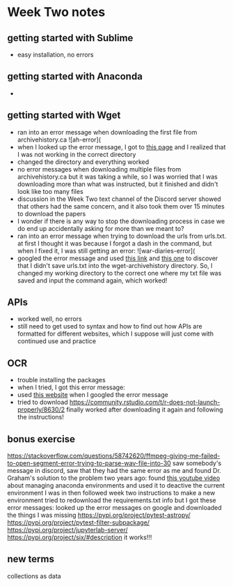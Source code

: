 # Week Two notes

## getting started with Sublime
- easy installation, no errors

## getting started with Anaconda
- 

## getting started with Wget
- ran into an error message when downloading the first file from archivehistory.ca ![ah-error](
- when I looked up the error message, I got to [this page](https://stackoverflow.com/questions/33494067/lfs-version-7-8-wget-is-not-working) and I realized that I was not working in the correct directory
- changed the directory and everything worked
- no error messages when downloading multiple files from archivehistory.ca but it was taking a while, so I was worried that I was downloading more than what was instructed, but it finished and didn't look like too many files
- discussion in the Week Two text channel of the Discord server showed that others had the same concern, and it also took them over 15 minutes to download the papers
- I wonder if there is any way to stop the downloading process in case we do end up accidentally asking for more than we meant to?
- ran into an error message when trying to download the urls from urls.txt. at first I thought it was because I forgot a dash in the command, but when I fixed it, I was still getting an error: ![war-diaries-error]( 
- googled the error message and used [this link](https://stackoverflow.com/questions/33494067/lfs-version-7-8-wget-is-not-working) and [this one](https://askubuntu.com/questions/1190692/error-when-using-wget-to-download-a-list-of-urls-in-a-txt-file) to discover that I didn't save urls.txt into the wget-archivehistory directory. So, I changed my working directory to the correct one where my txt file was saved and input the command again, which worked!

## APIs
- worked well, no errors
- still need to get used to syntax and how to find out how APIs are formatted for different websites, which I suppose will just come with continued use and practice

## OCR
- trouble installing the packages
- when I tried, I got this error message: 
- used [this website](https://stackoverflow.com/questions/27893230/installation-of-package-file-path-had-non-zero-exit-status-in-r) when I googled the error message
- tried to download https://community.rstudio.com/t/r-does-not-launch-properly/8630/2 
finally worked after downloading it again and following the instructions!

## bonus exercise
https://stackoverflow.com/questions/58742620/ffmpeg-giving-me-failed-to-open-segment-error-trying-to-parse-wav-file-into-30
saw somebody's message in discord, saw that they had the same error as me and found Dr. Graham's solution to the problem two years ago: 
found [this youtube video](https://www.youtube.com/watch?v=EGaw6VXV3GI) about managing anaconda environments and used it to deactive the current environment I was in then followed week two instructions to make a new environment
tried to redownload the requirements.txt info but I got these error messages:
looked up the error messages on google and downloaded the things I was missing
https://pypi.org/project/pytest-astropy/
https://pypi.org/project/pytest-filter-subpackage/
https://pypi.org/project/jupyterlab-server/
https://pypi.org/project/six/#description
it works!!!

## new terms


collections as data
